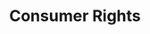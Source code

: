 ---
layout: page
title: Consumer Rights
permalink: "/consumers/rights/"
List:
- title: Right to Satisfaction of Basic needs
  body: Access to good quality products and services that must give consumers value for money.
- title: Right to Information
  body: Every consumer has a right to necessary information about a product or service to be consumed. This information should include content of the product, physical address of the manufacturer/importer, net weight/volume, direction of use, date markings e.g. best before (BB) date etc.
- title: Right to Consumer Education
  body: Every consumer is entitled to be educated about his/her rights and responsibilities.
- title: Right to Choose
  body: This is the right of consumers to select freely from a range of products and services.
- title: Right to Safety
  body: Every consumer has a right to safe products and services fit for their intended use and purpose.
- title: Right to Representation
  body: Consumers have the right to be represented at different fora where regulations, laws, rules, policies, standards etc. are formulated to ensure that their rights are protected.
  body: The consumer has the right to live in a safe and healthy environment that should be preserved for now and for generations unborn.
- title: Right to Redress
  body: A consumer who is dissatisfied with a product or service has a right to redress. This can either be in form of a repair, replacement or refund (3 Rs) of money paid.
---